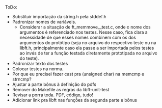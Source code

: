 ToDo:
- Substituir importação da string.h pela stddef.h
- Padronizar nomes de variáveis.
  - Considerar a situação de ft_memmove__test.c, onde o nome dos argumentos é
    referenciado nos testes. Nesse caso, fica clara a necessidade de que esses
    nomes combinem com os dos argumentos do protótipo (seja no arquivo do
    respectivo teste ou na libft.h, principalmente caso ela passe a ser
    importada pelos testes ao invés de ter a função testada diretamente
    prototipada no arquivo do teste).
- Padronizar texto dos testes
- Colocar testes na norma.
- Por que eu precisei fazer cast pra (unsigned char) na memcmp e strncmp?
- Ajustar a parte bônus à definição do pdfs
- Remover do Makefile as regras da libft-unit-test 
- Revisar a porra toda. PDF, código, tudo!
- Adicionar link pra libft nas funções da segunda parte e bônus